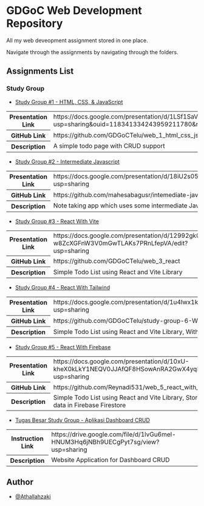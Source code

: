 
# GDGoC Web Development Repository

All my web deveopment assignment stored in one place.

Navigate through the assignments by navigating through the folders.
## Assignments List

### Study Group

- [Study Group #1 - HTML, CSS, & JavaScript](Study-Group-1)

<table style="width:100%">
  <tr>
    <th>Presentation Link</th>
    <td>https://docs.google.com/presentation/d/1LSf1SaVidYYwVZ0es2mepiCXc5PcI1lq/edit?usp=sharing&ouid=118341334243959211780&rtpof=true&sd=true</td>
  </tr>
  <tr>
    <th>GitHub Link</th>
    <td>https://github.com/GDGoCTelu/web_1_html_css_js</td>
  </tr>
  <tr>
    <th>Description</th>
    <td>A simple todo page with CRUD support</td>
  </tr>
</table>
    
- [Study Group #2 - Intermediate Javascript](Study-Group-2)

<table style="width:100%">
  <tr>
    <th>Presentation Link</th>
    <td>https://docs.google.com/presentation/d/18iU2s05xIwzbg5yT6T9VYffzBy8g27FqW5y9cuMp7Dk/edit?usp=sharing</td>
  </tr>
  <tr>
    <th>GitHub Link</th>
    <td>https://github.com/mahesabagusr/intemediate-javascript</td>
  </tr>
  <tr>
    <th>Description</th>
    <td>Note taking app which uses some intermediate Javascript Methods</td>
  </tr>
</table>

- [Study Group #3 - React With Vite](Study-Group-3)

<table style="width:100%">
  <tr>
    <th>Presentation Link</th>
    <td>https://docs.google.com/presentation/d/12992gk0aO5an-w8ZcXGFnW3V0mGwTLAKs7PRnLfepVA/edit?usp=sharing</td>
  </tr>
  <tr>
    <th>GitHub Link</th>
    <td>https://github.com/GDGoCTelu/web_3_react</td>
  </tr>
  <tr>
    <th>Description</th>
    <td>Simple Todo List using React and Vite Library</td>
  </tr>
</table>

- [Study Group #4 - React With Tailwind](Study-Group-4)

<table style="width:100%">
  <tr>
    <th>Presentation Link</th>
    <td>https://docs.google.com/presentation/d/1u4Iwx1kpp6lDWFuHg3NziM5HM7HmIPbtsuPBtcwW0Bk/edit?usp=sharing</td>
  </tr>
  <tr>
    <th>GitHub Link</th>
    <td>https://github.com/GDGoCTelu/study-group-6-Web-Developement-React-with-Tailwind</td>
  </tr>
  <tr>
    <th>Description</th>
    <td>Simple Todo List using React and Vite Library, With Added Tailwind Styling</td>
  </tr>
</table>

- [Study Group #5 - React With Firebase](Study-Group-5)

<table style="width:100%">
  <tr>
    <th>Presentation Link</th>
    <td>https://docs.google.com/presentation/d/10xU-kheX0kLkY1NEQV0JJAfQF8HSowAnRA2GwX4yqKU/edit?usp=sharing</td>
  </tr>
  <tr>
    <th>GitHub Link</th>
    <td>https://github.com/Reynadi531/web_5_react_with_firebase</td>
  </tr>
  <tr>
    <th>Description</th>
    <td>Simple Todo List using React and Vite Library, Stored todo data in Firebase Firestore</td>
  </tr>
</table>

- [Tugas Besar Study Group - Aplikasi Dashboard CRUD](https://github.com/Athallahzaki/Dashboard_React-GDGoC)

<table style="width:100%">
  <tr>
    <th>Instruction Link</th>
    <td>https://drive.google.com/file/d/1lvGu6mel-HNUM3Hq6jNBh9UECgPyt7sg/view?usp=sharing</td>
  </tr>
  <tr>
    <th>Description</th>
    <td>Website Application for Dashboard CRUD</td>
  </tr>
</table>

## Author

- [@Athallahzaki](https://github.com/Athallahzaki)

